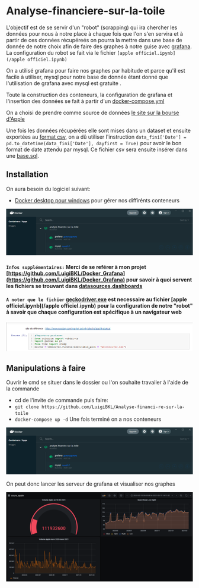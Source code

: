 # Analyse-financiere-sur-la-toile

L'objectif est de se servir d'un "robot" (scrapping) qui ira chercher les données pour nous à notre place à chaque fois que l'on s'en servira et à partir de ces données récupéreés on pourra la mettre dans une base de donnée de notre choix afin de faire des graphes à notre guise avec [grafana](https://grafana.com/).
La configuration du robot se fait via le fichier `[apple officiel.ipynb](/apple officiel.ipynb)` 

On a utilisé grafana pour faire nos graphes par habitude et parce qu'il est facile à utiliser, mysql pour notre base de donnée étant donné que l'utilisation de grafana avec mysql  est gratuite .

Toute la construction des conteneurs, la configuration de grafana et l'insertion des données se fait à partir d'un [docker-compose.yml](/docker-compose.yml)

On a choisi de prendre comme source de données [le site sur la bourse d'Apple](https://www.nasdaq.com/market-activity/stocks/aapl/historical/)

Une fois les données récupérées elle sont mises dans un dataset et ensuite exportées au [format csv](/ressources/apple_fini.csv), on a dû utiliser l'instruction `data_fini['Date'] = pd.to_datetime(data_fini['Date'], dayfirst = True)` pour avoir le bon format de date attendu par mysql. Ce fichier csv sera ensuite insérer dans une [base.sql](/ressources/data_cours_apple.sql).


## Installation

On aura besoin du logiciel suivant:
- [Docker desktop pour windows](https://www.docker.com/products/docker-desktop) pour gérer nos diffirénts conteneurs

![image](img_conteneur.png)

#### `Infos supplémentaires:` Merci de se reférer à mon projet [https://github.com/LuigiBKL/Docker_Grafana](https://github.com/LuigiBKL/Docker_Grafana) pour savoir à quoi servent les fichiers se trouvant dans [datasources](/datasources),[dashboards](/dashboards)

#### `A noter que le fichier` [geckodriver.exe](/geckodriver.exe) est necessaire au fichier [apple officiel.ipynb](/apple officiel.ipynb) pour la configuration de notre "robot" à savoir que chaque configuration est spécifique à un navigateur web

![image](gecko.png)


## Manipulations à faire

Ouvrir le cmd se situer dans le dossier ou l'on souhaite travailer à l'aide de la commande 
- cd de l'invite de commande
puis faire:
- `git clone https://github.com/LuigiBKL/Analyse-financi-re-sur-la-toile`
- `docker-compose up -d`
Une fois terminé on a nos conteneurs


![image](img_conteneur.png)

On peut donc lancer les serveur de grafana et visualiser nos graphes


![image](image.png)
